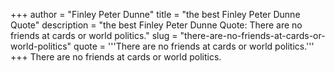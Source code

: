 +++
author = "Finley Peter Dunne"
title = "the best Finley Peter Dunne Quote"
description = "the best Finley Peter Dunne Quote: There are no friends at cards or world politics."
slug = "there-are-no-friends-at-cards-or-world-politics"
quote = '''There are no friends at cards or world politics.'''
+++
There are no friends at cards or world politics.
